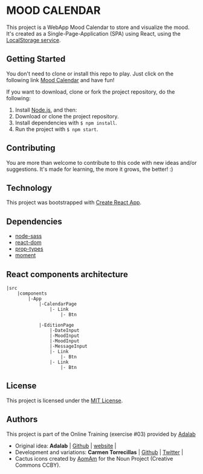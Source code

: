 # MOOD CALENDAR

This project is a WebApp Mood Calendar to store and visualize the mood.
It's created as a Single-Page-Application (SPA) using React, using the [LocalStorage service](https://developer.mozilla.org/en-US/docs/Web/API/Window/localStorage).

## Getting Started

You don't need to clone or install this repo to play. Just click on the following link [Mood Calendar](http://beta.adalab.es/f-online-life-calendar-carmen-tm/) and have fun!

If you want to download, clone or fork the project repository, do the following:

1. Install [Node.js](https://nodejs.org/), and then:
2. Download or clone the project repository.
3. Install dependencies with `$ npm install`.
4. Run the project with `$ npm start`.

## Contributing

You are more than welcome to contribute to this code with new ideas and/or suggestions. It's made for learning, the more it grows, the better! :)

## Technology

This project was bootstrapped with [Create React App](https://github.com/facebook/create-react-app).

## Dependencies

- [node-sass](https://www.npmjs.com/package/node-sass)
- [react-dom](https://www.npmjs.com/package/react-dom)
- [prop-types](https://www.npmjs.com/package/prop-types)
- [moment](https://www.npmjs.com/package/moment)

## React components architecture

```
|src
    |components
        |-App
            |-CalendarPage
                |- Link
                    |- Btn

            |-EditionPage
                |-DateInput
                |-MoodInput
                |-MoodInput
                |-MessageInput
                |- Link
                    |- Btn
                |- Link
                    |- Btn

```

## License

This project is licensed under the [MIT License](https://en.wikipedia.org/wiki/MIT_License).

## Authors

This project is part of the Online Training (exercise #03) provided by [Adalab](https://adalab.es/)

- Original idea: **Adalab** | [Github](https://github.com/Adalab) | [website](http://adalab.es/) |
- Development and variations: **Carmen Torrecillas** | [Github](https://github.com/) | [Twitter](https://twitter.com/carmen_TM_) |
- Cactus icons created by [AomAm](https://thenounproject.com/aomam/collection/cactus-vol1-emoticons-line/) for the Noun Project (Creative Commons CCBY).
